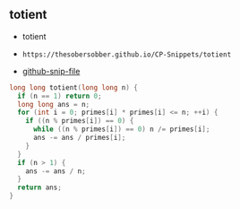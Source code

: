 
## totient

- totient
- ```
  https://thesobersobber.github.io/CP-Snippets/totient
  ```
- [github-snip-file](https://github.com/theSoberSobber/CP-Snippets/blob/main/snippets.json#L1429)

```cpp
long long totient(long long n) {
  if (n == 1) return 0;
  long long ans = n;
  for (int i = 0; primes[i] * primes[i] <= n; ++i) {
    if ((n % primes[i]) == 0) {
      while ((n % primes[i]) == 0) n /= primes[i];
      ans -= ans / primes[i];
    }
  }
  if (n > 1) {
    ans -= ans / n;
  }
  return ans;
}
```
